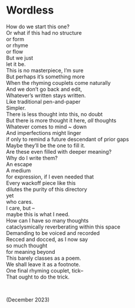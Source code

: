 # Wordless
<!-- #SQUARK live!
| dest = poetry/wordless
| style = poetry
| index = poetry
| shard = #INDEX / ramblings
| date = 2023 December
-->

How do we start this one?  
Or what if this had no structure  
or form  
or rhyme  
or flow  
But we just  
let it be.  
This is no masterpiece, I’m sure  
But perhaps it’s something more  
When the rhyming couplets come naturally  
And we don’t go back and edit,  
Whatever’s written stays written.  
Like traditional pen-and-paper  
Simpler.  
There is less thought into this, no doubt  
But there is more thought it here, *all* thoughts  
Whatever comes to mind ~ down  
And imperfections might linger  
if only to remind a future descendant of prior gaps  
Maybe they’ll be the one to fill it.  
Are these even filled with deeper meaning?  
Why do I write them?  
An escape  
A medium  
for expression, if I even needed that  
Every wackoff piece like this  
dilutes the purity of this directory  
yet  
who cares.  
I care, but –  
maybe this is what I need.  
How can I have so many thoughts  
cataclysmically reverberating within this space  
Demanding to be voiced and recorded  
Recced and docced, as I now say  
so much thought  
for meaning beyond  
This barely classes as a poem.  
We shall leave it as a footnote.  
One final rhyming couplet, tick–  
That ought to do the trick.  


<br>


(December 2023)

